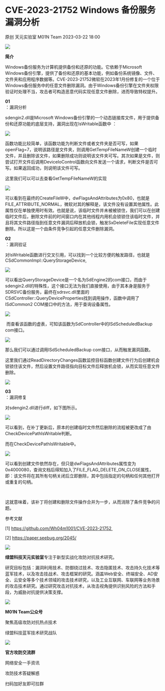 #  CVE-2023-21752 Windows 备份服务漏洞分析   
原创 天元实验室  M01N Team   2023-03-22 18:00  
  
![](https://mmbiz.qpic.cn/mmbiz_gif/TPGibEO8KBwZEfceIKwO0NytySBkbndVA4GlQo5Mf5OvHct8Ixic8GGBNQ0hX2EtZ6gSiaCa7JQqpX7prGLxDtuAA/640?wx_fmt=gif "")  
  
**简介**  
  
  
Windows备份服务为计算机提供备份和还原的功能。它依赖于Microsoft Windows备份引擎，提供了备份和还原的基本功能，例如备份系统镜像、文件、文件夹和应用程序数据等。CVE-2023-21752微软在2023年1月份修复的一个位于Windows备份服务中的任意文件删除漏洞。由于Windows备份引擎在文件夹权限验证时处理不当，攻击者可构造恶意代码实现任意文件删除，进而导致特权提升。  
  
  
  
**01**  
：漏洞分析  
  
  
sdengin2.dll是Microsoft Windows备份引擎的一个动态链接库文件，用于提供备份和还原功能的底层支持，漏洞出现在IsWritable函数中 ：  
  
![](https://mmbiz.qpic.cn/mmbiz_jpg/TPGibEO8KBwZEfceIKwO0NytySBkbndVAHTtsbsxrOEzHqvnLb4WmNk4pPwiaSHDda7QgMBhp0KH8ibbx2VCicYBQQ/640?wx_fmt=jpeg "")  
  
  
函数功能比较简单，该函数功能为判断文件或者文件夹是否可写，如果openFlag=7，说明该路径是文件夹，则调用GetTempFileNameW创建一个临时文件，并且删除该文件，如果删除成功则说明该文件夹可写。其次如果是文件，则尝试打开文件后调用DeviceIoControl函数向文件发送一个请求，判断文件是否可写。如果返回成功，则说明该文件可写。    
  
这里我们可以可以去查看GetTempFileNameW的实现   
  
![](https://mmbiz.qpic.cn/mmbiz_jpg/TPGibEO8KBwZEfceIKwO0NytySBkbndVAnEyia2fWB9Z6sx4yaKLEHGnTxX5zPojBxm4sdVM6iarR73I3VHpbs9yA/640?wx_fmt=jpeg "")  
  
  
可以看到在最终的CreateFileW中，dwFlagsAndAttributes为0x80，也就是FILE_ATTRIBUTE_NORMAL，微软对其的解释是，该文件没有设置其他属性。此属性仅在单独使用时有效。也就是说，该临时文件并未被被锁住，我们可以在创建临时文件后，删除文件前的时间窗口内在其他线程内用机会锁锁住该临时文件，并且将其文件路径指到任意文件漏洞后释放机会锁，触发SxDeleteFile实现任意文件删除。所以这是一个由条件竞争引起的任意文件删除漏洞。   
  
  
  
**02**  
：漏洞验证  
  
  
对IsWritable函数进行交叉引用，可以找到一个比较方便的触发路径，也就是CSdCommonImpl::QueryStorageDevice,  
  
![](https://mmbiz.qpic.cn/mmbiz_jpg/TPGibEO8KBwZEfceIKwO0NytySBkbndVAGr3nXSplibjIcjBQ2T7icmMrZoEbcjDys9KQNqE7nGRicOZBCHqaNaf6g/640?wx_fmt=jpeg "")  
  
  
可以看出QueryStorageDevice是一个名为SdEngine2的com接口，而由于sdengin2.dll的特殊性，这个接口无法为我们直接使用，由于其本身是服务于SDRSVC备份服务，最终在sdrsvc.dll里面的CSdController::QueryDeviceProperties找到调用操作，函数中调用了ISdCommon2 COM接口中的方法，用于查询设备属性。  
  
![](https://mmbiz.qpic.cn/mmbiz_jpg/TPGibEO8KBwZEfceIKwO0NytySBkbndVAFQ0vdUstZ3y4gsicdrOd7o5NMiaW7BLzs4SiaDIjdDCn8BfzYaGTibJwBA/640?wx_fmt=jpeg "")  
  
  
 而查看该函数的虚表，可知该函数为SdController中的ISdScheduledBackup com接口。  
  
![](https://mmbiz.qpic.cn/mmbiz_jpg/TPGibEO8KBwZEfceIKwO0NytySBkbndVAibUCyRoYqZX6PQ2CYmQiazoMTINwq8N54xQsrrDI4o9kQK8gsJicqdOlw/640?wx_fmt=jpeg "")  
  
  
那么我们可以通过调用ISdScheduledBackup com接口，从而触发漏洞函数。    
  
  
这里我们通过ReadDirectoryChanges函数监控目标函数创建文件行为后创建机会锁锁住该文件，然后设置文件路径指向目标文件后释放机会锁，从而实现任意文件删除。    
  
![](https://mmbiz.qpic.cn/mmbiz_jpg/TPGibEO8KBwZEfceIKwO0NytySBkbndVAyvXDTvGxIywdFJAqDr310Aygcz3GFbGmVWU3H7YnjpGZGveBlhJ54g/640?wx_fmt=jpeg "")  
  
  
  
**03**  
：漏洞修复  
  
  
对sdengin2.dll进行diff，如下图所示。     
  
![](https://mmbiz.qpic.cn/mmbiz_jpg/TPGibEO8KBwZEfceIKwO0NytySBkbndVACD4J9Ylfow50b2cH3xbCdzgBNANbEzE4joDmibb7B6EC4qA6fv8vP3Q/640?wx_fmt=jpeg "")  
  
  
可以看到，在补丁更新后，原本的创建临时文件然后删除的流程被更改成了由CheckDevicePathIsWritable判断。    
  
  
而在CheckDevicePathIsWritable中。    
  
![](https://mmbiz.qpic.cn/mmbiz_jpg/TPGibEO8KBwZEfceIKwO0NytySBkbndVAJXz9Je74oBOVpEB6D5p1obvf1q0Ya64Mm2Nbuzb2Ireic2pMzCyGdLA/640?wx_fmt=jpeg "")  
  
  
可以看到创建文件依然存在，但只是dwFlagsAndAttributes属性变为0x4000080，查询文档后得知加入了FILE_FLAG_DELETE_ON_CLOSE属性，即：该文件将在其所有句柄关闭后立即删除，其中包括指定的句柄和任何其他打开或重复的句柄。  
  
    
  
这就意味着，该补丁将创建和删除文件操作合并为一步，从而消除了条件竞争的问题。  
  
  
  
参考文献  
  
  
[1] https://github.com/Wh04m1001/CVE-2023-21752   
  
[2] https://paper.seebug.org/2045/  
  
  
![](https://mmbiz.qpic.cn/mmbiz_png/TPGibEO8KBwZEfceIKwO0NytySBkbndVAaNUt60uicCBhNWF1kkZ8fTovhLsG0Bc7zbicgcGhdOUz6sMsR9BVSJbg/640?wx_fmt=png "")  
  
  
  
**绿盟科技天元实验室**专注于新型实战化攻防对抗技术研究。  
  
研究目标包括：漏洞利用技术、防御绕过技术、攻击隐匿技术、攻击持久化技术等蓝军技术，以及攻击技战术、攻击框架的研究。涵盖Web安全、终端安全、AD安全、云安全等多个技术领域的攻击技术研究，以及工业互联网、车联网等业务场景的攻击技术研究。通过研究攻击对抗技术，从攻击视角提供识别风险的方法和手段，为威胁对抗提供决策支撑。  
  
  
![](https://mmbiz.qpic.cn/mmbiz_jpg/TPGibEO8KBwZEfceIKwO0NytySBkbndVALaoRmNocz1R1jcDP4jnYk3cIYPJBbeOianZbEoyHVgRia9WBNkSsh6CQ/640?wx_fmt=jpeg "")  
  
  
  
  
**M01N Team公众号**  
  
聚焦高级攻防对抗热点技术  
  
绿盟科技蓝军技术研究战队  
  
![](https://mmbiz.qpic.cn/mmbiz_png/TPGibEO8KBwZEfceIKwO0NytySBkbndVA0TCQfLq9h7BdRbC1P4icj2lMciczia6kma0gb0N4B3qPuKMLJXq20vlHA/640?wx_fmt=png "")  
  
  
  
  
**官方攻防交流群**  
  
网络安全一手资讯  
  
攻防技术答疑解惑  
  
扫码加好友即可拉群  
  
